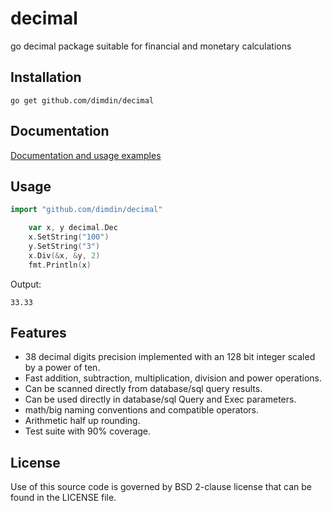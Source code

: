 decimal
=======

go decimal package suitable for financial and monetary calculations

## Installation

    go get github.com/dimdin/decimal

## Documentation

[Documentation and usage examples](http://godoc.org/github.com/dimdin/decimal)

## Usage

```go
import "github.com/dimdin/decimal"

    var x, y decimal.Dec
    x.SetString("100")
    y.SetString("3")
    x.Div(&x, &y, 2)
    fmt.Println(x)
```
Output:

    33.33

## Features

- 38 decimal digits precision implemented with an 128 bit integer scaled by a power of ten.
- Fast addition, subtraction, multiplication, division and power operations.
- Can be scanned directly from database/sql query results.
- Can be used directly in database/sql Query and Exec parameters.
- math/big naming conventions and compatible operators.
- Arithmetic half up rounding.
- Test suite with 90% coverage.

## License

Use of this source code is governed by BSD 2-clause license that can be found in the LICENSE file.
